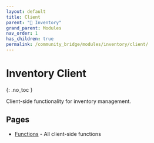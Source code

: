 ```yaml
---
layout: default
title: Client
parent: "🎒 Inventory"
grand_parent: Modules
nav_order: 1
has_children: true
permalink: /community_bridge/modules/inventory/client/
---
```


# Inventory Client
{: .no_toc }

Client-side functionality for inventory management.

## Pages

- [Functions](/community_bridge/modules/inventory/client/functions/) - All client-side functions